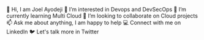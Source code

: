 👋  Hi, I am Joel Ayodeji
👀  I’m interested in Devops and DevSecOps
🌱  I’m currently learning Multi Cloud
💞️  I’m looking to collaborate on Cloud projects
📫  Ask me about anything, I am happy to help
💻  Connect with me on LinkedIn
🐦  Let's talk more in Twitter

